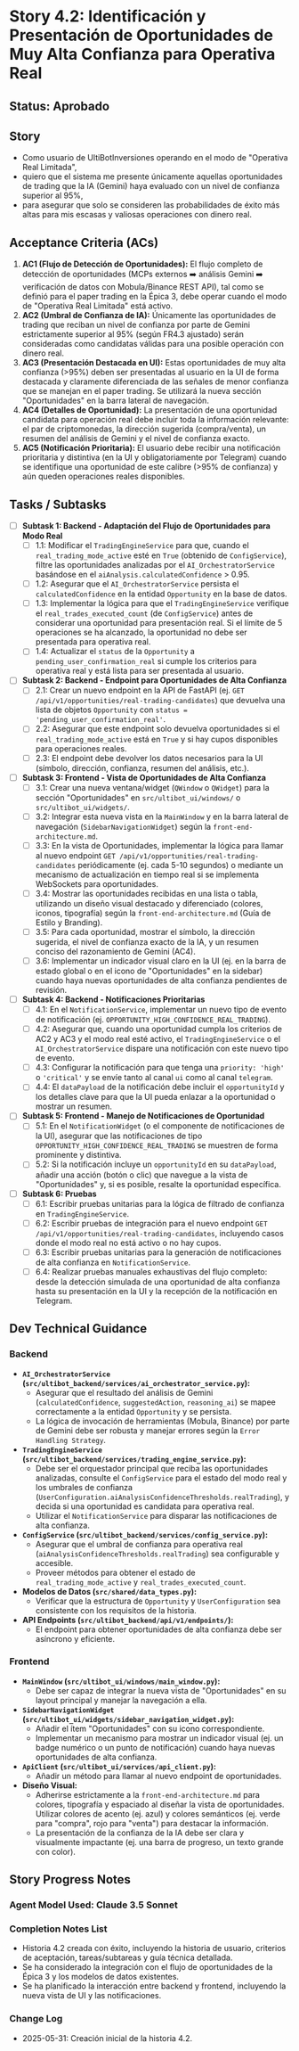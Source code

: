 # Story 4.2: Identificación y Presentación de Oportunidades de Muy Alta Confianza para Operativa Real

## Status: Aprobado

## Story

- Como usuario de UltiBotInversiones operando en el modo de "Operativa Real Limitada",
- quiero que el sistema me presente únicamente aquellas oportunidades de trading que la IA (Gemini) haya evaluado con un nivel de confianza superior al 95%,
- para asegurar que solo se consideren las probabilidades de éxito más altas para mis escasas y valiosas operaciones con dinero real.

## Acceptance Criteria (ACs)

1.  **AC1 (Flujo de Detección de Oportunidades):** El flujo completo de detección de oportunidades (MCPs externos ➡️ análisis Gemini ➡️ verificación de datos con Mobula/Binance REST API), tal como se definió para el paper trading en la Épica 3, debe operar cuando el modo de "Operativa Real Limitada" está activo.
2.  **AC2 (Umbral de Confianza de IA):** Únicamente las oportunidades de trading que reciban un nivel de confianza por parte de Gemini estrictamente superior al 95% (según FR4.3 ajustado) serán consideradas como candidatas válidas para una posible operación con dinero real.
3.  **AC3 (Presentación Destacada en UI):** Estas oportunidades de muy alta confianza (>95%) deben ser presentadas al usuario en la UI de forma destacada y claramente diferenciada de las señales de menor confianza que se manejan en el paper trading. Se utilizará la nueva sección "Oportunidades" en la barra lateral de navegación.
4.  **AC4 (Detalles de Oportunidad):** La presentación de una oportunidad candidata para operación real debe incluir toda la información relevante: el par de criptomonedas, la dirección sugerida (compra/venta), un resumen del análisis de Gemini y el nivel de confianza exacto.
5.  **AC5 (Notificación Prioritaria):** El usuario debe recibir una notificación prioritaria y distintiva (en la UI y obligatoriamente por Telegram) cuando se identifique una oportunidad de este calibre (>95% de confianza) y aún queden operaciones reales disponibles.

## Tasks / Subtasks

- [ ] **Subtask 1: Backend - Adaptación del Flujo de Oportunidades para Modo Real**
  - [ ] 1.1: Modificar el `TradingEngineService` para que, cuando el `real_trading_mode_active` esté en `True` (obtenido de `ConfigService`), filtre las oportunidades analizadas por el `AI_OrchestratorService` basándose en el `aiAnalysis.calculatedConfidence` > 0.95.
  - [ ] 1.2: Asegurar que el `AI_OrchestratorService` persista el `calculatedConfidence` en la entidad `Opportunity` en la base de datos.
  - [ ] 1.3: Implementar la lógica para que el `TradingEngineService` verifique el `real_trades_executed_count` (de `ConfigService`) antes de considerar una oportunidad para presentación real. Si el límite de 5 operaciones se ha alcanzado, la oportunidad no debe ser presentada para operativa real.
  - [ ] 1.4: Actualizar el `status` de la `Opportunity` a `pending_user_confirmation_real` si cumple los criterios para operativa real y está lista para ser presentada al usuario.

- [ ] **Subtask 2: Backend - Endpoint para Oportunidades de Alta Confianza**
  - [ ] 2.1: Crear un nuevo endpoint en la API de FastAPI (ej. `GET /api/v1/opportunities/real-trading-candidates`) que devuelva una lista de objetos `Opportunity` con `status = 'pending_user_confirmation_real'`.
  - [ ] 2.2: Asegurar que este endpoint solo devuelva oportunidades si el `real_trading_mode_active` está en `True` y si hay cupos disponibles para operaciones reales.
  - [ ] 2.3: El endpoint debe devolver los datos necesarios para la UI (símbolo, dirección, confianza, resumen del análisis, etc.).

- [ ] **Subtask 3: Frontend - Vista de Oportunidades de Alta Confianza**
  - [ ] 3.1: Crear una nueva ventana/widget (`QWindow` o `QWidget`) para la sección "Oportunidades" en `src/ultibot_ui/windows/` o `src/ultibot_ui/widgets/`.
  - [ ] 3.2: Integrar esta nueva vista en la `MainWindow` y en la barra lateral de navegación (`SidebarNavigationWidget`) según la `front-end-architecture.md`.
  - [ ] 3.3: En la vista de Oportunidades, implementar la lógica para llamar al nuevo endpoint `GET /api/v1/opportunities/real-trading-candidates` periódicamente (ej. cada 5-10 segundos) o mediante un mecanismo de actualización en tiempo real si se implementa WebSockets para oportunidades.
  - [ ] 3.4: Mostrar las oportunidades recibidas en una lista o tabla, utilizando un diseño visual destacado y diferenciado (colores, iconos, tipografía) según la `front-end-architecture.md` (Guía de Estilo y Branding).
  - [ ] 3.5: Para cada oportunidad, mostrar el símbolo, la dirección sugerida, el nivel de confianza exacto de la IA, y un resumen conciso del razonamiento de Gemini (AC4).
  - [ ] 3.6: Implementar un indicador visual claro en la UI (ej. en la barra de estado global o en el icono de "Oportunidades" en la sidebar) cuando haya nuevas oportunidades de alta confianza pendientes de revisión.

- [ ] **Subtask 4: Backend - Notificaciones Prioritarias**
  - [ ] 4.1: En el `NotificationService`, implementar un nuevo tipo de evento de notificación (ej. `OPPORTUNITY_HIGH_CONFIDENCE_REAL_TRADING`).
  - [ ] 4.2: Asegurar que, cuando una oportunidad cumpla los criterios de AC2 y AC3 y el modo real esté activo, el `TradingEngineService` o el `AI_OrchestratorService` dispare una notificación con este nuevo tipo de evento.
  - [ ] 4.3: Configurar la notificación para que tenga una `priority: 'high'` o `'critical'` y se envíe tanto al canal `ui` como al canal `telegram`.
  - [ ] 4.4: El `dataPayload` de la notificación debe incluir el `opportunityId` y los detalles clave para que la UI pueda enlazar a la oportunidad o mostrar un resumen.

- [ ] **Subtask 5: Frontend - Manejo de Notificaciones de Oportunidad**
  - [ ] 5.1: En el `NotificationWidget` (o el componente de notificaciones de la UI), asegurar que las notificaciones de tipo `OPPORTUNITY_HIGH_CONFIDENCE_REAL_TRADING` se muestren de forma prominente y distintiva.
  - [ ] 5.2: Si la notificación incluye un `opportunityId` en su `dataPayload`, añadir una acción (botón o clic) que navegue a la vista de "Oportunidades" y, si es posible, resalte la oportunidad específica.

- [ ] **Subtask 6: Pruebas**
  - [ ] 6.1: Escribir pruebas unitarias para la lógica de filtrado de confianza en `TradingEngineService`.
  - [ ] 6.2: Escribir pruebas de integración para el nuevo endpoint `GET /api/v1/opportunities/real-trading-candidates`, incluyendo casos donde el modo real no está activo o no hay cupos.
  - [ ] 6.3: Escribir pruebas unitarias para la generación de notificaciones de alta confianza en `NotificationService`.
  - [ ] 6.4: Realizar pruebas manuales exhaustivas del flujo completo: desde la detección simulada de una oportunidad de alta confianza hasta su presentación en la UI y la recepción de la notificación en Telegram.

## Dev Technical Guidance

### Backend

-   **`AI_OrchestratorService` (`src/ultibot_backend/services/ai_orchestrator_service.py`):**
    -   Asegurar que el resultado del análisis de Gemini (`calculatedConfidence`, `suggestedAction`, `reasoning_ai`) se mapee correctamente a la entidad `Opportunity` y se persista.
    -   La lógica de invocación de herramientas (Mobula, Binance) por parte de Gemini debe ser robusta y manejar errores según la `Error Handling Strategy`.
-   **`TradingEngineService` (`src/ultibot_backend/services/trading_engine_service.py`):**
    -   Debe ser el orquestador principal que reciba las oportunidades analizadas, consulte el `ConfigService` para el estado del modo real y los umbrales de confianza (`UserConfiguration.aiAnalysisConfidenceThresholds.realTrading`), y decida si una oportunidad es candidata para operativa real.
    -   Utilizar el `NotificationService` para disparar las notificaciones de alta confianza.
-   **`ConfigService` (`src/ultibot_backend/services/config_service.py`):**
    -   Asegurar que el umbral de confianza para operativa real (`aiAnalysisConfidenceThresholds.realTrading`) sea configurable y accesible.
    -   Proveer métodos para obtener el estado de `real_trading_mode_active` y `real_trades_executed_count`.
-   **Modelos de Datos (`src/shared/data_types.py`):**
    -   Verificar que la estructura de `Opportunity` y `UserConfiguration` sea consistente con los requisitos de la historia.
-   **API Endpoints (`src/ultibot_backend/api/v1/endpoints/`):**
    -   El endpoint para obtener oportunidades de alta confianza debe ser asíncrono y eficiente.

### Frontend

-   **`MainWindow` (`src/ultibot_ui/windows/main_window.py`):**
    -   Debe ser capaz de integrar la nueva vista de "Oportunidades" en su layout principal y manejar la navegación a ella.
-   **`SidebarNavigationWidget` (`src/ultibot_ui/widgets/sidebar_navigation_widget.py`):**
    -   Añadir el ítem "Oportunidades" con su icono correspondiente.
    -   Implementar un mecanismo para mostrar un indicador visual (ej. un badge numérico o un punto de notificación) cuando haya nuevas oportunidades de alta confianza.
-   **`ApiClient` (`src/ultibot_ui/services/api_client.py`):**
    -   Añadir un método para llamar al nuevo endpoint de oportunidades.
-   **Diseño Visual:**
    -   Adherirse estrictamente a la `front-end-architecture.md` para colores, tipografía y espaciado al diseñar la vista de oportunidades. Utilizar colores de acento (ej. azul) y colores semánticos (ej. verde para "compra", rojo para "venta") para destacar la información.
    -   La presentación de la confianza de la IA debe ser clara y visualmente impactante (ej. una barra de progreso, un texto grande con color).

## Story Progress Notes

### Agent Model Used: Claude 3.5 Sonnet

### Completion Notes List

- Historia 4.2 creada con éxito, incluyendo la historia de usuario, criterios de aceptación, tareas/subtareas y guía técnica detallada.
- Se ha considerado la integración con el flujo de oportunidades de la Épica 3 y los modelos de datos existentes.
- Se ha planificado la interacción entre backend y frontend, incluyendo la nueva vista de UI y las notificaciones.

### Change Log
- 2025-05-31: Creación inicial de la historia 4.2.
